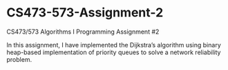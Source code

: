 # CS473-573-Assignment-2
CS473/573 Algorithms I Programming Assignment #2 


In this assignment, I have implemented the Dijkstra’s algorithm using binary heap-based implementation of priority queues to solve a network reliability problem.
